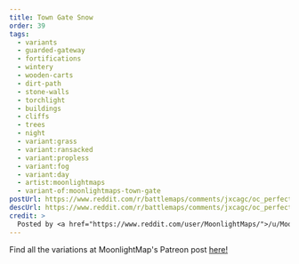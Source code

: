 ```yaml
---
title: Town Gate Snow
order: 39
tags:
  - variants
  - guarded-gateway
  - fortifications
  - wintery
  - wooden-carts
  - dirt-path
  - stone-walls
  - torchlight
  - buildings
  - cliffs
  - trees
  - night
  - variant:grass
  - variant:ransacked
  - variant:propless
  - variant:fog
  - variant:day
  - artist:moonlightmaps
  - variant-of:moonlightmaps-town-gate
postUrl: https://www.reddit.com/r/battlemaps/comments/jxcagc/oc_perfect_for_snow_angelsor_demons_town_gate/
descUrl: https://www.reddit.com/r/battlemaps/comments/jxcagc/oc_perfect_for_snow_angelsor_demons_town_gate/gcvjv2i/
credit: >
  Posted by <a href="https://www.reddit.com/user/MoonlightMaps/">/u/MoonlightMaps</a> to <a href="https://www.reddit.com/r/battlemaps/">/r/battlemaps</a> in Nov, 2020. <br/> Please support the artist on <a href="https://www.patreon.com/Moonlightmaps">Patreon</a>, as well as follow them on <a href="https://twitter.com/_MoonlightMaps">Twitter</a>, <a href="https://www.instagram.com/_moonlightmaps/">Instagram</a>, and <a href="https://www.facebook.com/MoonlightMapsHQ/">Facebook</a>
---
```

Find all the variations at MoonlightMap's Patreon post <a href="https://www.patreon.com/posts/town-gate-43889499" title="Town Gate by MoonlightMaps on Patreon">here!</a>
